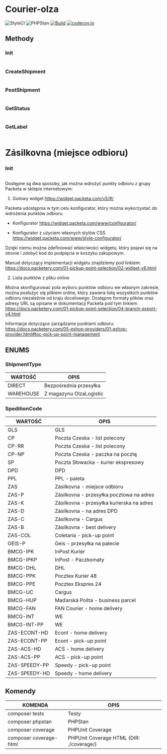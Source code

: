 # Courier-olza

![StyleCI](https://github.styleci.io/repos/261400599/shield?style=flat&style=flat) ![PHPStan](https://img.shields.io/badge/PHPStan-level%205-brightgreen.svg?style=flat) [![Build](https://github.com/sylapi/courier-olza/actions/workflows/build.yaml/badge.svg?event=push)](https://github.com/sylapi/courier-olza/actions/workflows/build.yaml) [![codecov.io](https://codecov.io/github/sylapi/courier-olza/coverage.svg)](https://codecov.io/github/sylapi/courier-olza/)

## Methody

### Init

```php

```

### CreateShipment

```php

```

### PostShipment

```php

```

### GetStatus

```php

```

### GetLabel

```php

```

# Zásilkovna (miejsce odbioru)

### Init

```php

```

Dostępne są dwa sposoby, jak można wdrożyć punkty odbioru z grupy Packeta w sklepie internetowym:

1. Gotowy widget https://widget.packeta.com/v5/#/

Packeta udostępnia w tym celu konfigurator, który można wykorzystać do wdrożenia punktów odbioru.

- Konfigurator https://widget.packeta.com/www/configurator/

- Konfigurator z użyciem własnych stylów CSS https://widget.packeta.com/www/style-configurator/

Dzięki niemu można zdefiniować właściwości widgetu, który pojawi się na stronie i zdobyć kod do podpięcia w koszyku zakupowym.

Manual dotyczący implementacji widgetu znajdziemy pod linkiem: https://docs.packetery.com/01-pickup-point-selection/02-widget-v6.html

2. Lista punktów z pliku online

Można skonfigurować pola wyboru punktów odbioru we własnym zakresie, można posłużyć się plikiem online, który zawiera listę wszystkich punktów odbioru niezależnie od kraju docelowego. Dostępne formaty plików oraz adresy URL są opisane w dokumentacji Packeta pod tym linkiem https://docs.packetery.com/01-pickup-point-selection/04-branch-export-v4.html

Informacje dotyczące zarządzanie punktami odbioru: https://docs.packetery.com/05-eshop-providers/01-eshop-provider.html#toc-pick-up-point-management

## ENUMS

### ShipmentType

| WARTOŚĆ | OPIS |
| ------ | ------ |
| DIRECT | Bezpośrednia przesyłka |
| WAREHOUSE | Z magazynu OlzaLogistic |

### SpeditionCode

| WARTOŚĆ | OPIS |
| ------ | ------ |
| GLS | GLS |
| CP | Poczta Czeska - list polecony |
| CP-RR | Poczta Czeska - list polecony |
| CP-NP | Poczta Czeska - paczka na pocztę |
| SP | Poczta Słowacka - kurier ekspresowy |
| DPD | DPD |
| PPL | PPL - paleta |
| ZAS | Zásilkovna - miejsce odbioru |
| ZAS-P | Zásilkovna - przesyłka pocztowa na adres |
| ZAS-K | Zásilkovna - przesyłka kurierska na adres |
| ZAS-D | Zásilkovna - na adres DPD |
| ZAS-C | Zásilkovna - Cargus |
| ZAS-B | Zásilkovna - best delivery |
| ZAS-COL | Coletaria - pick-up point |
| GEIS-P | Geis - przesyłka na palecie |
| BMCG-IPK | InPost Kuriér |
| BMCG-IPKP | InPost - Paczkomaty |
| BMCG-DHL | DHL |
| BMCG-PPK | Pocztex Kurier 48 |
| BMCG-PPE | Pocztex Ekspres 24 |
| BMCG-UC | Cargus |
| BMCG-HUP | Maďarská Pošta - business parcel |
| BMCG-FAN | FAN Courier - home delivery |
| BMCG-INT |  WE|DO (In Time) |
| BMCG-INT-PP | WE|DO (In Time) - výdejní |
| ZAS-ECONT-HD | Econt - home delivery |
| ZAS-ECONT-PP | Econt - pick-up point |
| ZAS-ACS-HD | ACS - home delivery |
| ZAS-ACS-PP | ACS - pick-up point |
| ZAS-SPEEDY-PP | Speedy - pick-up point |
| ZAS-SPEEDY-HD | Speedy - home delivery |


## Komendy

| KOMENDA | OPIS |
| ------ | ------ |
| composer tests | Testy |
| composer phpstan |  PHPStan |
| composer coverage | PHPUnit Coverage |
| composer coverage-html | PHPUnit Coverage HTML (DIR: ./coverage/) |

